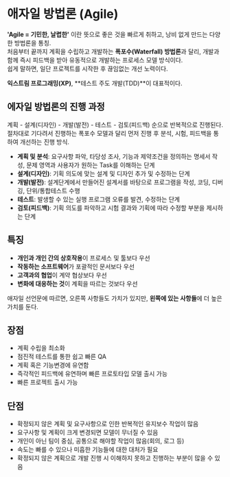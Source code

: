 # 애자일 방법론 (Agile)

**'Agile = 기민한, 날렵한'** 이란 뜻으로 좋은 것을 빠르게 취하고, 낭비 없게 만드는 다양한 방법론을 통칭.  
처음부터 끝까지 계획을 수립하고 개발하는 **폭포수(Waterfall) 방법론**과 달리, 개발과 함께 즉시 피드백을 받아 유동적으로 개발하는 프로세스 모델 방식이다.  
쉽게 말하면, 일단 프로젝트를 시작한 후 끊임없는 개선 노력이다.

**익스트림 프로그래밍(XP)**, **테스트 주도 개발(TDD)**이 대표적이다.

## 에자일 방법론의 진행 과정
계획 - 설계(디자인) - 개발(발전) - 테스트 - 검토(피드백) 순으로 반복적으로 진행된다.  
절차대로 기다려서 진행하는 폭포수 모델과 달리 먼저 진행 후 분석, 시험, 피드백을 통하여 개선하는 진행 방식.

- **계획 및 분석**: 요구사항 파악, 타당성 조사, 기능과 제약조건을 정의하는 명세서 작성, 문제 영역과 사용자가 원하는 Task를 이해하는 단계
- **설계(디자인)**: 기획 의도에 맞는 설계 및 디자인 추가 및 수정하는 단계
- **개발(발전)**: 설계단계에서 만들어진 설계서를 바탕으로 프로그램을 작성, 코딩, 디버깅, 단위/통합테스트 수행
- **테스트**: 발생할 수 있는 실행 프로그램 오류를 발견, 수정하는 단계
- **검토(피드백)**: 기획 의도를 파악하고 시험 결과와 기획에 따라 수정할 부분을 제시하는 단계

## 특징
- **개인과 개인 간의 상호작용**이 프로세스 및 툴보다 우선
- **작동하는 소프트웨어**가 포괄적인 문서보다 우선
- **고객과의 협업**이 계약 협상보다 우선
- **변화에 대응하는 것**이 계획을 따르는 것보다 우선

애자일 선언문에 따르면, 오른쪽 사항들도 가치가 있지만, **왼쪽에 있는 사항들**에 더 높은 가치를 둔다.

## 장점
- 계획 수립을 최소화
- 점진적 테스트를 통한 쉽고 빠른 QA
- 계획 혹은 기능변경에 유연함
- 즉각적인 피드백에 유연하며 빠른 프로토타입 모델 출시 가능
- 빠른 프로젝트 출시 가능

## 단점
- 확정되지 않은 계획 및 요구사항으로 인한 반복적인 유지보수 작업이 많음
- 요구사항 및 계획이 크게 변경되면 모델이 무너질 수 있음
- 개인이 아닌 팀이 중심, 공통으로 해야할 작업이 많음(회의, 로그 등)
- 속도는 빠를 수 있으나 미흡한 기능들에 대한 대처가 필요
- 확정되지 않은 계획으로 개발 진행 시 이해하지 못하고 진행하는 부분이 많을 수 있음